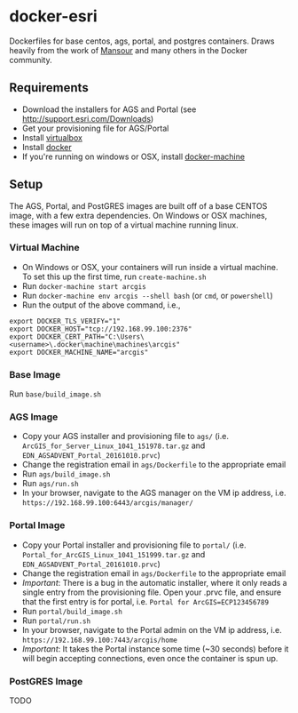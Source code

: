 # docker-esri
Dockerfiles for base centos, ags, portal, and postgres containers.  Draws heavily from the work of [Mansour](https://github.com/mraad/docker-arcgis) and many others in the Docker community.

## Requirements
* Download the installers for AGS and Portal (see http://support.esri.com/Downloads)
* Get your provisioning file for AGS/Portal
* Install [virtualbox](https://www.virtualbox.org/wiki/Downloads)
* Install [docker](https://docs.docker.com/engine/installation/)
* If you're running on windows or OSX, install [docker-machine](https://docs.docker.com/machine/install-machine/) 

## Setup
The AGS, Portal, and PostGRES images are built off of a base CENTOS image, with a few extra dependencies.  On Windows or OSX machines, these images will run on top of a virtual machine running linux.

### Virtual Machine
* On Windows or OSX, your containers will run inside a virtual machine.  To set this up the first time, run `create-machine.sh`
* Run `docker-machine start arcgis`
* Run `docker-machine env arcgis --shell bash` (or `cmd`, or `powershell`)
* Run the output of the above command, i.e., 
```
export DOCKER_TLS_VERIFY="1"
export DOCKER_HOST="tcp://192.168.99.100:2376"
export DOCKER_CERT_PATH="C:\Users\<username>\.docker\machine\machines\arcgis"
export DOCKER_MACHINE_NAME="arcgis"
```

### Base Image
Run `base/build_image.sh`

### AGS Image
* Copy your AGS installer and provisioning file to `ags/` (i.e. `ArcGIS_for_Server_Linux_1041_151978.tar.gz` and `EDN_AGSADVENT_Portal_20161010.prvc`)
* Change the registration email in `ags/Dockerfile` to the appropriate email
* Run `ags/build_image.sh`
* Run `ags/run.sh`
* In your browser, navigate to the AGS manager on the VM ip address, i.e. `https://192.168.99.100:6443/arcgis/manager/`

### Portal Image
* Copy your Portal installer and provisioning file to `portal/` (i.e. `Portal_for_ArcGIS_Linux_1041_151999.tar.gz`  and `EDN_AGSADVENT_Portal_20161010.prvc`)
* Change the registration email in `ags/Dockerfile` to the appropriate email
* *Important*: There is a bug in the automatic installer, where it only reads a single entry from the provisioning file.  Open your .prvc file, and ensure that the first entry is for portal, i.e. `Portal for ArcGIS=ECP123456789`
* Run `portal/build_image.sh`
* Run `portal/run.sh`
* In your browser, navigate to the Portal admin on the VM ip address, i.e. `https://192.168.99.100:7443/arcgis/home`
* *Important*: It takes the Portal instance some time (~30 seconds) before it will begin accepting connections, even once the container is spun up.

### PostGRES Image
TODO
